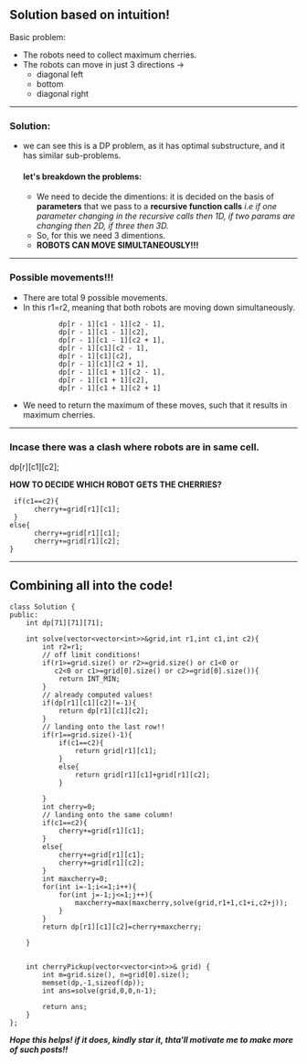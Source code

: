 ## Solution based on intuition!
Basic problem: 
- The robots need to collect maximum cherries.
- The robots can move in just 3 directions -> 
   - diagonal left
   - bottom
   - diagonal right
   
<hr>  

### Solution:
- we can see this is a DP problem, as it has optimal substructure, and it has similar sub-problems.
  #### let's breakdown the problems:
  - We need to decide the dimentions: it is decided on the basis of **parameters** that we pass to a **recursive function calls** *i.e if one parameter changing in the recursive calls then 1D, if two params are changing then 2D, if three then 3D.*
  - So, for this we need 3 dimentions.
  - **ROBOTS CAN MOVE SIMULTANEOUSLY!!!**

<hr>

### Possible movements!!!
- There are total 9 possible movements.
- In this r1=r2, meaning that both robots are moving down simultaneously. 

```
            dp[r - 1][c1 - 1][c2 - 1],
            dp[r - 1][c1 - 1][c2],
            dp[r - 1][c1 - 1][c2 + 1],
            dp[r - 1][c1][c2 - 1],
            dp[r - 1][c1][c2],
            dp[r - 1][c1][c2 + 1],
            dp[r - 1][c1 + 1][c2 - 1],
            dp[r - 1][c1 + 1][c2],
            dp[r - 1][c1 + 1][c2 + 1]
```
- We need to return the maximum of these moves, such that it results in maximum cherries. 

<hr>

### Incase there was a clash where robots are in same cell.
dp[r][c1][c2];

**HOW TO DECIDE WHICH ROBOT GETS THE CHERRIES?**
```
 if(c1==c2){
      cherry+=grid[r1][c1];
 }
else{
      cherry+=grid[r1][c1];
      cherry+=grid[r1][c2];
}
```
<hr>

## Combining all into the code!

```
class Solution {
public:
    int dp[71][71][71];

    int solve(vector<vector<int>>&grid,int r1,int c1,int c2){
        int r2=r1;
        // off limit conditions!
        if(r1>=grid.size() or r2>=grid.size() or c1<0 or 
           c2<0 or c1>=grid[0].size() or c2>=grid[0].size()){
            return INT_MIN;
        }
        // already computed values!
        if(dp[r1][c1][c2]!=-1){
            return dp[r1][c1][c2];
        }
        // landing onto the last row!!
        if(r1==grid.size()-1){
            if(c1==c2){
                return grid[r1][c1];
            }
            else{
                return grid[r1][c1]+grid[r1][c2];
            }

        }
        int cherry=0;
        // landing onto the same column!
        if(c1==c2){
            cherry+=grid[r1][c1];
        }
        else{
            cherry+=grid[r1][c1];
            cherry+=grid[r1][c2];
        }
        int maxcherry=0;
        for(int i=-1;i<=1;i++){
            for(int j=-1;j<=1;j++){
                maxcherry=max(maxcherry,solve(grid,r1+1,c1+i,c2+j));
            }
        }
        return dp[r1][c1][c2]=cherry+maxcherry;

    }
    
    
    int cherryPickup(vector<vector<int>>& grid) {
        int m=grid.size(), n=grid[0].size();
        memset(dp,-1,sizeof(dp));
        int ans=solve(grid,0,0,n-1);

        return ans;
    }
};
```
***Hope this helps! if it does, kindly star it, thta'll motivate me to make more of such posts!!***
